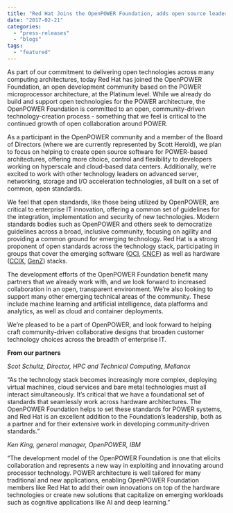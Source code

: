 ```yaml
---
title: "Red Hat Joins the OpenPOWER Foundation, adds open source leadership and expertise to community-driven hardware innovation"
date: "2017-02-21"
categories: 
  - "press-releases"
  - "blogs"
tags: 
  - "featured"
---
```


As part of our commitment to delivering open technologies across many computing architectures, today Red Hat has joined the OpenPOWER Foundation, an open development community based on the POWER microprocessor architecture, at the Platinum level. While we already do build and support open technologies for the POWER architecture, the OpenPOWER Foundation is committed to an open, community-driven technology-creation process - something that we feel is critical to the continued growth of open collaboration around POWER.

As a participant in the OpenPOWER community and a member of the Board of Directors (where we are currently represented by Scott Herold), we plan to focus on helping to create open source software for POWER-based architectures, offering more choice, control and flexibility to developers working on hyperscale and cloud-based data centers. Additionally, we’re excited to work with other technology leaders on advanced server, networking, storage and I/O acceleration technologies, all built on a set of common, open standards.

We feel that open standards, like those being utilized by OpenPOWER, are critical to enterprise IT innovation, offering a common set of guidelines for the integration, implementation and security of new technologies. Modern standards bodies such as OpenPOWER and others seek to democratize guidelines across a broad, inclusive community, focusing on agility and providing a common ground for emerging technology. Red Hat is a strong proponent of open standards across the technology stack, participating in groups that cover the emerging software ([OCI](https://www.opencontainers.org/), [CNCF](https://www.cncf.io/)) as well as hardware ([CCIX](http://www.ccixconsortium.com/), [GenZ](http://genzconsortium.org/)) stacks.

The development efforts of the OpenPOWER Foundation benefit many partners that we already work with, and we look forward to increased collaboration in an open, transparent environment. We’re also looking to support many other emerging technical areas of the community. These include machine learning and artificial intelligence, data platforms and analytics, as well as cloud and container deployments.

We’re pleased to be a part of OpenPOWER, and look forward to helping craft community-driven collaborative designs that broaden customer technology choices across the breadth of enterprise IT.

**From our partners**

_Scot Schultz, Director, HPC and Technical Computing, Mellanox_

“As the technology stack becomes increasingly more complex, deploying virtual machines, cloud services and bare metal technologies must all interact simultaneously. It’s critical that we have a foundational set of standards that seamlessly work across hardware architectures. The OpenPOWER Foundation helps to set these standards for POWER systems, and Red Hat is an excellent addition to the Foundation’s leadership, both as a partner and for their extensive work in developing community-driven standards.”

_Ken King, general manager, OpenPOWER, IBM_

“The development model of the OpenPOWER Foundation is one that elicits collaboration and represents a new way in exploiting and innovating around processor technology. POWER architecture is well tailored for many traditional and new applications, enabling OpenPOWER Foundation members like Red Hat to add their own innovations on top of the hardware technologies or create new solutions that capitalize on emerging workloads such as cognitive applications like AI and deep learning.”
